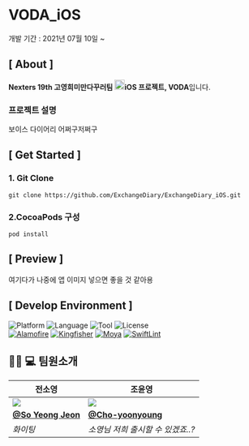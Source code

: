 # VODA_iOS
개발 기간 : 2021년 07월 10일  ~

## [ About ]
**Nexters 19th 고영희미만다꾸러팀 <img src="https://user-images.githubusercontent.com/39231606/123516779-c9b08180-d6d8-11eb-96be-1c3d9dc3ce9c.png" width=20px alt="_"/>iOS 프로젝트, VODA**입니다.

### 프로젝트 설명
보이스 다이어리 어쩌구저쩌구

## [ Get Started ]

### 1. Git Clone
  ```
  git clone https://github.com/ExchangeDiary/ExchangeDiary_iOS.git
  ```
### 2.CocoaPods 구성
  ```
  pod install
  ```

## [ Preview ]
여기다가 나중에 앱 이미지 넣으면 좋을 것 같아용

## [ Develop Environment ]  
![Platform](https://img.shields.io/badge/version-iOS15-green)
![Language](https://img.shields.io/badge/language-swift-orange)
![Tool](https://img.shields.io/badge/Xcode-12.5.1-red)
![License](https://img.shields.io/cocoapods/l/BadgeHub.svg?style=flat)
<br/>
[![Alamofire](https://img.shields.io/badge/Alamofire-4.9.1-brightgreen)](https://github.com/Alamofire/Alamofire)
[![Kingfisher](https://img.shields.io/badge/Kingfisher-5.15.8-green)](https://github.com/onevcat/Kingfisher)
[![Moya](https://img.shields.io/badge/Moya-13.0.1-yellow)](https://github.com/Moya/Moya)
[![SwiftLint](https://img.shields.io/badge/SwiftLint-0.43.1-blue)](https://github.com/realm/SwiftLint)

## 🧑🏻 💻 팀원소개
| 전소영 | 조윤영 |
| -------- | -------- | 
| <img src="https://avatars.githubusercontent.com/u/61855905?size=200">    | <img src="https://avatars.githubusercontent.com/u/39290117?size=200"> | 
|[**@So Yeong Jeon**](https://github.com/jeon-soyeong) |[**@Cho-yoonyoung**](https://github.com/Choyoonyoung98)  |  
|*화이팅* | *소영님 저희 출시할 수 있겠죠..?*| 

